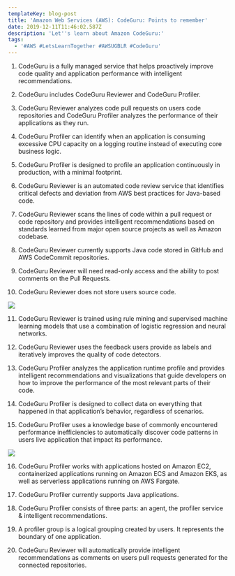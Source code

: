 ```yaml
---
templateKey: blog-post
title: 'Amazon Web Services (AWS): CodeGuru: Points to remember'
date: 2019-12-11T11:46:02.587Z
description: 'Let''s learn about Amazon CodeGuru:'
tags:
  - '#AWS #LetsLearnTogether #AWSUGBLR #CodeGuru'
---
```

1. CodeGuru is a fully managed service that helps proactively improve code quality and application performance with intelligent recommendations.

2. CodeGuru includes CodeGuru Reviewer and CodeGuru Profiler.

3. CodeGuru Reviewer analyzes code pull requests on users code repositories and CodeGuru Profiler analyzes the performance of their applications as they run.

4. CodeGuru Profiler can identify when an application is consuming excessive CPU capacity on a logging routine instead of executing core business logic.

5. CodeGuru Profiler is designed to profile an application continuously in production, with a minimal footprint.

6. CodeGuru Reviewer is an automated code review service that identifies critical defects and deviation from AWS best practices for Java-based code.

7. CodeGuru Reviewer scans the lines of code within a pull request or code repository and provides intelligent recommendations based on standards learned from major open source projects as well as Amazon codebase.

8. CodeGuru Reviewer currently supports Java code stored in GitHub and AWS CodeCommit repositories.

9. CodeGuru Reviewer will need read-only access and the ability to post comments on the Pull Requests.

10. CodeGuru Reviewer does not store users source code.

![](/img/screenshot-827-.png)

11. CodeGuru Reviewer is trained using rule mining and supervised machine learning models that use a combination of logistic regression and neural networks.

12. CodeGuru Reviewer uses the feedback users provide as labels and iteratively improves the quality of code detectors.

13. CodeGuru Profiler analyzes the application runtime profile and provides intelligent recommendations and visualizations that guide developers on how to improve the performance of the most relevant parts of their code.

14. CodeGuru Profiler is designed to collect data on everything that happened in that application’s behavior, regardless of scenarios.

15. CodeGuru Profiler uses a knowledge base of commonly encountered performance inefficiencies to automatically discover code patterns in users live application that impact its performance.

![](/img/screenshot-828-.png)

16. CodeGuru Profiler works with applications hosted on Amazon EC2, containerized applications running on Amazon ECS and Amazon EKS, as well as serverless applications running on AWS Fargate.

17. CodeGuru Profiler currently supports Java applications.

18. CodeGuru Profiler consists of three parts: an agent, the profiler service & intelligent recommendations.

19. A profiler group is a logical grouping created by users. It represents the boundary of one application.

20. CodeGuru Reviewer will automatically provide intelligent recommendations as comments on users pull requests generated for the connected repositories.
